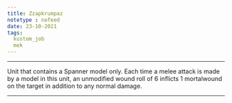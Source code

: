 ```yaml
---
title: Zzapkrumpaz
notetype : nofeed
date: 23-10-2021
tags:
  kustom_job
  mek
---
```


---

Unit that contains a Spanner model only. Each time a melee attack is made by a model in this unit, an unmodified wound roll of 6 inflicts 1 mortalwound on the target in addition to any normal damage.

---